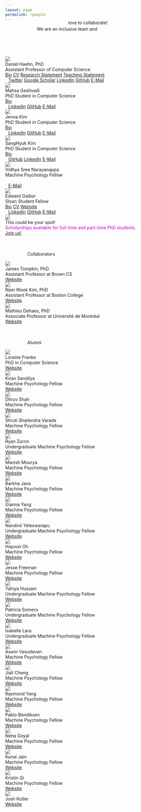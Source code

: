```yaml
---
layout: page
permalink: /people
---
```


<span class="teaser" style="left:20%;position:relative">We are an <span class="bluetext">inclusive team</span> and</span>
<span class="teaser" style="position: relative; float:left; left:40%;margin-top:-20px;">love to <span class="bluetext">collaborate</span>!</span>

<br><br><br>

<div class="person">
  <img src="/people/haehn.png">
  <div class="caption">
    Daniel Haehn, PhD<br>
    <span class="role">Assistant Professor of Computer Science</span><br>
    <span class="links">
      <a class="cleanlink" href="/people/haehn/bio.txt">Bio</a>
      <a class="cleanlink" href="https://danielhaehn.com/CV.pdf">CV</a>
      <a class="cleanlink" href="/people/haehn/research.pdf">Research Statement</a>
      <a class="cleanlink" href="/people/haehn/teaching.pdf">Teaching Statement</a>
    </span><br>
    <div class="icons gray" style="font-size:14px;margin-left:10px">
      <a href="https://twitter.com/danielhaehn" target="_blank"><span class="icon-twitter tooltip"><span class="tooltiptext">Twitter</span></span></a>
      <a href="https://scholar.google.com/citations?user=HGvsO6oAAAAJ&amp;hl=en" target="_blank"><span class="icon-book tooltip"><span class="tooltiptext">Google Scholar</span></span></a>
      <a href="https://www.linkedin.com/in/haehn" target="_blank"><span class="icon-linkedin2 tooltip"><span class="tooltiptext">LinkedIn</span></span></a>
      <a href="https://github.com/haehn" target="_blank"><span class="icon-github tooltip"><span class="tooltiptext">GitHub</span></span></a>
      <a href="mailto:REPLACE_WITH_LASTNAME@mpsych.org" target="_blank"><span class="icon-email tooltip"><span class="tooltiptext">E-Mail</span></span></a> 
  </div>
  </div>
</div>

<!-- <div class="person">
  <img src="/people/franke.jpg">
  <div class="caption">
    Loraine Franke, MS<br>
    <span class="role">PhD Candidate in Computer Science</span><br>
    <span class="links">
      <a class="cleanlink" href="/people/franke/bio.txt">Bio</a>
    </span><br>
    <div class="icons gray" style="font-size:14px;margin-left:10px">
      <a href="https://scholar.google.com/citations?user=byotQh4AAAAJ&hl" target="_blank"><span class="icon-book tooltip"><span class="tooltiptext">Google Scholar</span></span></a>
      <a href="https://linkedin.com/in/loraine-franke/" target="_blank"><span class="icon-linkedin2 tooltip"><span class="tooltiptext">LinkedIn</span></span></a>
      <a href="https://github.com/lorifranke" target="_blank"><span class="icon-github tooltip"><span class="tooltiptext">GitHub</span></span></a>
      <a href="mailto:REPLACE_WITH_LASTNAME@mpsych.org" target="_blank"><span class="icon-email tooltip"><span class="tooltiptext">E-Mail</span></span></a> 
  </div>
  </div>
</div> -->

<div class="person">
  <img src="/people/mgeshvadi.jpg">
  <div class="caption">
    Mahsa Geshvadi<br>
    <span class="role">PhD Student in Computer Science</span><br>
    <span class="links">
      <a class="cleanlink" href="/people/mgeshvadi/bio.txt">Bio</a>
    </span><br>
    <div class="icons gray" style="font-size:14px;margin-left:10px">
      <a href="https://www.linkedin.com/in/mahsa-geshvadi-13233a124/" target="_blank"><span class="icon-linkedin2 tooltip"><span class="tooltiptext">LinkedIn</span></span></a>
      <a href="https://github.com/mahsageshvadi" target="_blank"><span class="icon-github tooltip"><span class="tooltiptext">GitHub</span></span></a>
      <a href="mailto:REPLACE_WITH_LASTNAME@mpsych.org" target="_blank"><span class="icon-email tooltip"><span class="tooltiptext">E-Mail</span></span></a> 
    </div>
  </div>
</div>

<div class="person">
  <img src="/people/kim.jpg">
  <div class="caption">
    Jenna Kim<br>
    <span class="role">PhD Student in Computer Science</span><br>
    <span class="links">
      <a class="cleanlink" href="/people/Kim/bio.txt">Bio</a>
    </span><br>
    <div class="icons gray" style="font-size:14px;margin-left:10px">
      <a href="https://www.linkedin.com/in/jenna-kim-931985106/" target="_blank"><span class="icon-linkedin2 tooltip"><span class="tooltiptext">LinkedIn</span></span></a>
      <a href="https://github.com/jiehyunjkim" target="_blank"><span class="icon-github tooltip"><span class="tooltiptext">GitHub</span></span></a>
      <a href="mailto:REPLACE_WITH_LASTNAME@mpsych.org" target="_blank"><span class="icon-email tooltip"><span class="tooltiptext">E-Mail</span></span></a> 
    </div>
  </div>
</div>


<!-- <div class="person">
  <img src="/people/kiran.jpg">
  <div class="caption">
    Kiran Sandilya<br>
    <span class="role">PhD Student in Computer Science</span><br>
    <span class="links">      
      <a class="cleanlink" href="https://github.com/Kiransandilya/testfiles/blob/main/bio.txt">Bio</a>
      <a class="cleanlink" href="https://github.com/Kiransandilya/testfiles/blob/main/resume.pdf">CV</a>
    </span><br>
    <div class="icons gray" style="font-size:14px;margin-left:10px">   
      <a href="https://github.com/kiransandilya" target="_blank"><span class="icon-github tooltip"><span class="tooltiptext">GitHub</span></span></a>
      <a href="https://www.linkedin.com/in/kiran--sandilya" target="_blank"><span class="icon-linkedin2 tooltip"><span class="tooltiptext">LinkedIn</span></span></a>
      <a href="mailto:REPLACE_WITH_LASTNAME@mpsych.org" target="_blank"><span class="icon-email tooltip"><span class="tooltiptext">E-Mail</span></span></a>
    </div>
  </div>
</div> -->


<div class="person">
  <img src="/people/sanghyuk_size.jpg">
  <div class="caption">
    SangHyuk Kim<br>
    <span class="role">PhD Student in Computer Science</span><br>
    <span class="links">      
      <a class="cleanlink" href="https://raw.githubusercontent.com/shkimmie-umb/my_mpsych/main/bio.txt">Bio</a>
    </span><br>
    <div class="icons gray" style="font-size:14px;margin-left:10px">   
      <a href="https://github.com/shkimmie-umb" target="_blank"><span class="icon-github tooltip"><span class="tooltiptext">GitHub</span></span></a>
      <a href="https://www.linkedin.com/in/sang-hyuk-kim-469687182/" target="_blank"><span class="icon-linkedin2 tooltip"><span class="tooltiptext">LinkedIn</span></span></a>
      <a href="mailto:SangHyuk.Kim001@umb.edu" target="_blank"><span class="icon-email tooltip"><span class="tooltiptext">E-Mail</span></span></a>
    </div>
  </div>
</div>

<!-- <div class="person">
  <img src="/people/shah.jpg">
  <div class="caption">
    Dhruv Shah<br>
    <span class="role">Machine Psychology Fellow</span><br>
    <span class="links">      
      <a class="cleanlink" href="/people/shah/bio.txt">Bio</a>
      <a class="cleanlink" href="/people/shah/cv.pdf">CV</a>
    </span><br>
    <div class="icons gray" style="font-size:14px;margin-left:10px">   
      <a href="https://github.com/dhruvshah01" target="_blank"><span class="icon-github tooltip"><span class="tooltiptext">GitHub</span></span></a>
      <a href="https://www.linkedin.com/in/dhruv-shah-01/" target="_blank"><span class="icon-linkedin2 tooltip"><span class="tooltiptext">LinkedIn</span></span></a>
      <a href="mailto:REPLACE_WITH_LASTNAME@mpsych.org" target="_blank"><span class="icon-email tooltip"><span class="tooltiptext">E-Mail</span></span></a>
    </div>
  </div>
</div> -->

<!-- <div class="person">
  <img src="/people/shruti.png">
  <div class="caption">
    Shruti Shailendra Varade<br>
    <span class="role">Machine Psychology Fellow</span><br>
    <span class="links">
    </span><br>
    <div class="icons gray" style="font-size:14px;margin-left:10px">
      <a href="mailto:REPLACE_WITH_LASTNAME@mpsych.org" target="_blank"><span class="icon-email tooltip"><span class="tooltiptext">E-Mail</span></span></a> 
    </div>
  </div>
</div> -->

<div class="person">
  <img src="/people/vidhya.png">
  <div class="caption">
    Vidhya Sree Narayanappa<br>
    <span class="role">Machine Psychology Fellow</span><br>
    <span class="links">
<!--       <a class="cleanlink" href="/people/edward/bio.txt">Bio</a>
      <a class="cleanlink" href="/people/edward/Resume_Edward_Gaibor.pdf">CV</a>
      <a class="cleanlink" href="https://edwardgaibor.me">Website</a> -->
    </span><br>
    <div class="icons gray" style="font-size:14px;margin-left:10px">
<!--       <a href="https://www.linkedin.com/in/edwardgaibor/" target="_blank"><span class="icon-linkedin2 tooltip"><span class="tooltiptext">LinkedIn</span></span></a>
      <a href="https://github.com/gaiborjosue" target="_blank"><span class="icon-github tooltip"><span class="tooltiptext">GitHub</span></span></a> -->
      <a href="mailto:REPLACE_WITH_LASTNAME@mpsych.org" target="_blank"><span class="icon-email tooltip"><span class="tooltiptext">E-Mail</span></span></a> 
    </div>
  </div>
</div>

<!-- <div class="person">
  <img src="/people/zurrin.jpg">
  <div class="caption">
    Ryan Zurrin<br>
    <span class="role">Undergraduate Machine Psychology Fellow</span><br>
    <span class="links">
      <a class="cleanlink" href="/people/zurrin/bio.txt">Bio</a>
      <a class="cleanlink" href="/people/zurrin/cv.pdf">CV</a>
      <a class="cleanlink" href="https://www.ryanzurrin.com" target="_blank">Website</a>
    </span><br>
    <div class="icons gray" style="font-size:14px;margin-left:10px">
      <a href="https://twitter.com/ryan_zurrin" target="_blank"><span class="icon-twitter tooltip"><span class="tooltiptext">Twitter</span></span></a>
      <a href="https://www.linkedin.com/in/ryan-zurrin" target="_blank"><span class="icon-linkedin2 tooltip"><span class="tooltiptext">LinkedIn</span></span></a>
      <a href="https://github.com/RyanZurrin" target="_blank"><span class="icon-github tooltip"><span class="tooltiptext">GitHub</span></span></a>
      <a href="mailto:REPLACE_WITH_LASTNAME@mpsych.org" target="_blank"><span class="icon-email tooltip"><span class="tooltiptext">E-Mail</span></span></a> 
  </div>
  </div>
</div> -->





<div class="person">
  <img src="/people/edwardgaibor.png">
  <div class="caption">
    Edward Gaibor<br>
    <span class="role">Sloan Student Fellow</span><br>
    <span class="links">
      <a class="cleanlink" href="/people/edward/bio.txt">Bio</a>
      <a class="cleanlink" href="/people/edward/Resume_Edward_Gaibor.pdf">CV</a>
      <a class="cleanlink" href="https://edwardgaibor.me">Website</a>
    </span><br>
    <div class="icons gray" style="font-size:14px;margin-left:10px">
      <a href="https://www.linkedin.com/in/edwardgaibor/" target="_blank"><span class="icon-linkedin2 tooltip"><span class="tooltiptext">LinkedIn</span></span></a>
      <a href="https://github.com/gaiborjosue" target="_blank"><span class="icon-github tooltip"><span class="tooltiptext">GitHub</span></span></a>
      <a href="mailto:REPLACE_WITH_LASTNAME@mpsych.org" target="_blank"><span class="icon-email tooltip"><span class="tooltiptext">E-Mail</span></span></a> 
    </div>
  </div>
</div>


<div class="person">
  <img src="/gfx/team.png">
  <div class="caption">
    This could be your spot!<br>
    <span class="role" style="color:#cd00cd">Scholarships available for full-time and part-time PhD students.</span><br>
    <span class="links">
      <a class="cleanlink" href="/join/">Join us!</a>
    </span>
  </div>
</div>

<p style="margin-left:14%;margin-top:50px;">Collaborators</p>
<div class="collaborator">
  <img src="/people/collaborators/tompkin.png">
  <div class="caption">
    James Tompkin, PhD<br>
    <span class="role">Assistant Professor at Brown CS</span><br>
    <span class="links">
      <a class="cleanlink" href="http://jamestompkin.com" target="_blank">Website</a>
    </span>
  </div>
</div>

<div class="collaborator">
  <img src="/people/collaborators/kim.png">
  <div class="caption">
    Nam Wook Kim, PhD<br>
    <span class="role">Assistant Professor at Boston College</span><br>
    <span class="links">
      <a class="cleanlink" href="http://namwkim.org" target="_blank">Website</a>
    </span>
  </div>
</div>

<div class="collaborator">
  <img src="/people/collaborators/mathieu.png">
  <div class="caption">
    Mathieu Dehaes, PhD<br>
    <span class="role">Associate Professor at Université de Montréal</span><br>
    <span class="links">
      <a class="cleanlink" href="https://radiologie.umontreal.ca/departement/les-professeurs/profil/dehaes-mathieu/in17806/" target="_blank">Website</a>
    </span>
  </div>
</div>

<p style="margin-left:14%;margin-top:50px;">Alumni</p>

<div class="alumni">
  <img src="/people/alumni/franke.jpg">
  <div class="caption">
    Loraine Franke<br>
    <span class="role">PhD in Computer Science</span><br>
    <span class="links">
      <a class="cleanlink" href="https://linkedin.com/in/loraine-franke/">Website</a>
    </span>
  </div>
</div>

<div class="alumni">
  <img src="/people/alumni/kiran.jpg">
  <div class="caption">
    Kiran Sandilya<br>
    <span class="role">Machine Psychology Fellow</span><br>
    <span class="links">
      <a class="cleanlink" href="https://www.linkedin.com/in/kiran--sandilya">Website</a>
    </span>
  </div>
</div>

<div class="alumni">
  <img src="/people/alumni/shah.jpg">
  <div class="caption">
    Dhruv Shah<br>
    <span class="role">Machine Psychology Fellow</span><br>
    <span class="links">
      <a class="cleanlink" href="https://www.linkedin.com/in/dhruv-shah-01/">Website</a>
    </span>
  </div>
</div>


<div class="alumni">
  <img src="/people/alumni/shruti.png">
  <div class="caption">
    Shruti Shailendra Varade<br>
    <span class="role">Machine Psychology Fellow</span><br>
    <span class="links">
      <a class="cleanlink" href="https://www.linkedin.com/in/shruti-varade">Website</a>
    </span>
  </div>
</div>


<div class="alumni">
  <img src="/people/alumni/zurrin.jpg">
  <div class="caption">
    Ryan Zurrin<br>
    <span class="role">Undergraduate Machine Psychology Fellow</span><br>
    <span class="links">
      <a class="cleanlink" href="https://www.linkedin.com/in/ryan-zurrin">Website</a>
    </span>
  </div>
</div>

<div class="alumni">
  <img src="/people/alumni/manish.jpg">
  <div class="caption">
    Manish Mourya<br>
    <span class="role">Machine Psychology Fellow</span><br>
    <span class="links">
      <a class="cleanlink" href="https://mouryamanish.github.io">Website</a>
    </span>
  </div>
</div>

<div class="alumni">
  <img src="/people/alumni/barkha.jpg">
  <div class="caption">
    Barkha Java<br>
    <span class="role">Machine Psychology Fellow</span><br>
    <span class="links">
      <a class="cleanlink" href="https://www.linkedin.com/in/barkha-java">Website</a>
    </span>
  </div>
</div>

<div class="alumni">
  <img src="/people/alumni/yang.jpg">
  <div class="caption">
    Gianna Yang<br>
    <span class="role">Machine Psychology Fellow</span><br>
    <span class="links">
      <a class="cleanlink" href="https://www.linkedin.com/in/guangyang98/">Website</a>
    </span>
  </div>
</div>

<div class="alumni">
  <img src="/people/alumni/yeleswarapu.jpg">
  <div class="caption">
    Nandinii Yeleswarapu<br>
    <span class="role">Undergraduate Machine Psychology Fellow</span><br>
    <span class="links">
      <a class="cleanlink" href="https://www.linkedin.com/in/nandiniiys">Website</a>
    </span>
  </div>
</div>

<div class="alumni">
  <img src="/people/alumni/oh.jpg">
  <div class="caption">
    Hayoun Oh<br>
    <span class="role">Machine Psychology Fellow</span><br>
    <span class="links">
      <a class="cleanlink" href="https://www.linkedin.com/in/hayoun-oh-49a688205/">Website</a>
    </span>
  </div>
</div>

<div class="alumni">
  <img src="/people/alumni/freeman.jpg">
  <div class="caption">
    Jesse Freeman<br>
    <span class="role">Machine Psychology Fellow</span><br>
    <span class="links">
      <a class="cleanlink" href="https://www.linkedin.com/in/jesse-freeman-40018350/">Website</a>
    </span>
  </div>
</div>

<div class="alumni">
  <img src="/people/alumni/hussain.jpg">
  <div class="caption">
    Yahiya Hussain<br>
    <span class="role">Undergraduate Machine Psychology Fellow</span><br>
    <span class="links">
      <a class="cleanlink" href="https://www.linkedin.com/in/yahiyahussain">Website</a>
    </span>
  </div>
</div>

<div class="alumni">
  <img src="/people/alumni/somera.png">
  <div class="caption">
    Patricia Somera<br>
    <span class="role">Undergraduate Machine Psychology Fellow</span><br>
    <span class="links">
      <a class="cleanlink" href="https://www.linkedin.com/in/patricia-somera-a700701b3">Website</a>
    </span>
  </div>
</div>

<div class="alumni">
  <img src="/people/alumni/lara.jpg">
  <div class="caption">
    Isabelle Lara<br>
    <span class="role">Undergraduate Machine Psychology Fellow</span><br>
    <span class="links">
      <a class="cleanlink" href="https://www.linkedin.com/in/isabelle-l-99903a137">Website</a>
    </span>
  </div>
</div>

<div class="alumni">
  <img src="/people/alumni/vasudevan.jpg">
  <div class="caption">
    Aswin Vasudevan<br>
    <span class="role">Machine Psychology Fellow</span><br>
    <span class="links">
      <a class="cleanlink" href="https://www.linkedin.com/in/aswinvasudevan21/">Website</a>
    </span>
  </div>
</div>

<div class="alumni">
  <img src="/people/alumni/cheng.png">
  <div class="caption">
    Jiali Cheng<br>
    <span class="role">Machine Psychology Fellow</span><br>
    <span class="links">
      <a class="cleanlink" href="https://www.linkedin.com/in/jiali-cheng-67056b14a/">Website</a>
    </span>
  </div>
</div>

<div class="alumni">
  <img src="/people/alumni/ryang.jpg">
  <div class="caption">
    Raymond Yang<br>
    <span class="role">Machine Psychology Fellow</span><br>
    <span class="links">
      <a class="cleanlink" href="https://www.linkedin.com/in/raymond-yang-913b64152/">Website</a>
    </span>
  </div>
</div>

<div class="alumni">
  <img src="/people/alumni/bendiksen.jpg">
  <div class="caption">
    Pablo Bendiksen<br>
    <span class="role">Machine Psychology Fellow</span><br>
    <span class="links">
      <a class="cleanlink" href="https://www.linkedin.com/in/pablo-bendiksen-11b583127">Website</a>
    </span>
  </div>
</div>

<div class="alumni">
  <img src="/people/alumni/goyal.jpg">
  <div class="caption">
    Neha Goyal<br>
    <span class="role">Machine Psychology Fellow</span><br>
    <span class="links">
      <a class="cleanlink" href="https://www.linkedin.com/in/neha-goyal-696a30107/">Website</a>
    </span>
  </div>
</div>

<div class="alumni">
  <img src="/people/alumni/jain.jpg">
  <div class="caption">
    Kunal Jain<br>
    <span class="role">Machine Psychology Fellow</span><br>
    <span class="links">
      <a class="cleanlink" href="https://www.linkedin.com/in/jainkhere/">Website</a>
    </span>
  </div>
</div>

<div class="alumni">
  <img src="/people/alumni/qi.jpg">
  <div class="caption">
    Kristin Qi<br>
    <span class="role">Machine Psychology Fellow</span><br>
    <span class="links">
      <a class="cleanlink" href="https://www.linkedin.com/in/kristinqi/">Website</a>
    </span>
  </div>
</div>

<div class="alumni">
  <img src="/people/alumni/kotler.jpg">
  <div class="caption">
    Josh Kotler<br>
    <span class="links">
      <a class="cleanlink" href="https://www.linkedin.com/in/josh-kotler/">Website</a>
    </span>
  </div>
</div>

